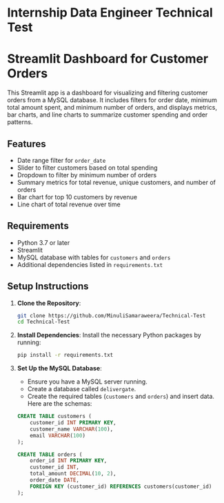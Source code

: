 # Internship Data Engineer Technical Test

# Streamlit Dashboard for Customer Orders

This Streamlit app is a dashboard for visualizing and filtering customer orders from a MySQL database. It includes filters for order date, minimum total amount spent, and minimum number of orders, and displays metrics, bar charts, and line charts to summarize customer spending and order patterns.

## Features

- Date range filter for `order_date`
- Slider to filter customers based on total spending
- Dropdown to filter by minimum number of orders
- Summary metrics for total revenue, unique customers, and number of orders
- Bar chart for top 10 customers by revenue
- Line chart of total revenue over time

## Requirements

- Python 3.7 or later
- Streamlit
- MySQL database with tables for `customers` and `orders`
- Additional dependencies listed in `requirements.txt`

## Setup Instructions

1. **Clone the Repository**:
    ```bash
    git clone https://github.com/MinuliSamaraweera/Technical-Test
    cd Technical-Test
    ```

2. **Install Dependencies**:
    Install the necessary Python packages by running:
    ```bash
    pip install -r requirements.txt
    ```

3. **Set Up the MySQL Database**:
   - Ensure you have a MySQL server running.
   - Create a database called `delivergate`.
   - Create the required tables (`customers` and `orders`) and insert data. Here are the schemas:

   ```sql
   CREATE TABLE customers (
       customer_id INT PRIMARY KEY,
       customer_name VARCHAR(100),
       email VARCHAR(100)
   );

   CREATE TABLE orders (
       order_id INT PRIMARY KEY,
       customer_id INT,
       total_amount DECIMAL(10, 2),
       order_date DATE,
       FOREIGN KEY (customer_id) REFERENCES customers(customer_id)
   );


